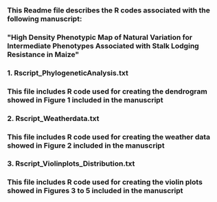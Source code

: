 ### This Readme file describes the R codes associated with the following manuscript:
### "High Density Phenotypic Map of Natural Variation for Intermediate Phenotypes Associated with Stalk Lodging Resistance in Maize"

### 1. Rscript_PhylogeneticAnalysis.txt
### This file includes R code used for creating the dendrogram showed in Figure 1 included in the manuscript

### 2. Rscript_Weatherdata.txt
### This file includes R code used for creating the weather data showed in Figure 2 included in the manuscript

### 3. Rscript_Violinplots_Distribution.txt
### This file includes R code used for creating the violin plots showed in Figures 3 to 5 included in the manuscript
